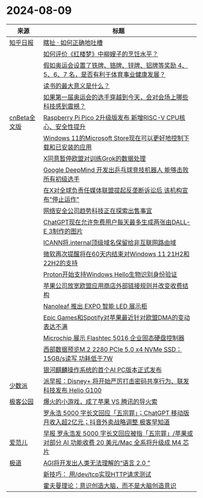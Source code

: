 ﻿# 2024-08-09

|来源|标题|
|---|---|
|[知乎日报](https://feedx.net/rss/zhihudaily.xml)|[瞎扯 · 如何正确地吐槽](https://daily.zhihu.com/story/9774467)|
||[如何评价《红楼梦》中柳嫂子的烹饪水平？](https://daily.zhihu.com/story/9774441)|
||[假如奥运会设置了铁牌、铬牌、锌牌、铝牌等奖励 4、5、6、7 名，是否有利于体育事业健康发展？](https://daily.zhihu.com/story/9774455)|
||[读书的最大意义是什么？](https://daily.zhihu.com/story/9774464)|
||[如果第一届奥运会的选手穿越到今天，会对会场上哪些科技感到震撼？](https://daily.zhihu.com/story/9774446)|
|[cnBeta全文版](http://feeds2.feedburner.com/cnbeta-full)|[Raspberry Pi Pico 2升级版发布 新增RISC-V CPU核心、安全性提升](https://m.cnbeta.com.tw/view/1441523.htm)|
||[Windows 11的Microsoft Store现在可以更好地控制下载和已安装的应用](https://m.cnbeta.com.tw/view/1441522.htm)|
||[X同意暂停欧盟对训练Grok的数据处理](https://m.cnbeta.com.tw/view/1441521.htm)|
||[Google DeepMind 开发出乒乓球竞技机器人 能够击败所有初级选手](https://m.cnbeta.com.tw/view/1441520.htm)|
||[在X对全球负责任媒体联盟提起反垄断诉讼后 该机构宣布"停止运作"](https://m.cnbeta.com.tw/view/1441519.htm)|
||[网络安全公司趋势科技正在探索出售事宜](https://m.cnbeta.com.tw/view/1441518.htm)|
||[ChatGPT现在允许免费用户每天最多生成两张由DALL-E 3制作的图片](https://m.cnbeta.com.tw/view/1441517.htm)|
||[ICANN将.internal顶级域名保留给非互联网路由域](https://m.cnbeta.com.tw/view/1441516.htm)|
||[微软再次提醒将在60天内结束对Windows 11 21H2和22H2的支持](https://m.cnbeta.com.tw/view/1441515.htm)|
||[Proton开始支持Windows Hello生物识别身份验证](https://m.cnbeta.com.tw/view/1441514.htm)|
||[苹果公司放宽欧盟应用商店外部链接规则并改变收费结构](https://m.cnbeta.com.tw/view/1441513.htm)|
||[Nanoleaf 推出 EXPO 智能 LED 展示柜](https://m.cnbeta.com.tw/view/1441512.htm)|
||[Epic Games和Spotify对苹果最近针对欧盟DMA的变动表达不满](https://m.cnbeta.com.tw/view/1441511.htm)|
||[Microchip 展示 Flashtec 5016 企业固态硬盘控制器](https://m.cnbeta.com.tw/view/1441510.htm)|
||[西部数据预览M.2 2280 PCIe 5.0 x4 NVMe SSD：15GB/s读写 功耗低于7W](https://m.cnbeta.com.tw/view/1441509.htm)|
||[银河麒麟操作系统的首个AI PC版本正式发布](https://m.cnbeta.com.tw/view/1441507.htm)|
|[少数派](https://sspai.com/feed)|[派早报：Disney+ 将开始严厉打击密码共享行为、联发科技发布 Helio G100](https://sspai.com/post/91308)|
|[极客公园](http://feeds.geekpark.net/)|[爆火的小游戏，成了苹果 VS 腾讯的导火索](http://www.geekpark.net/news/339077)|
||[罗永浩 5000 字长文回应「五宗罪」；ChatGPT 移动版月收入超2亿元；抖音外卖战略调整 极客早知道](http://www.geekpark.net/news/339075)|
|[爱范儿](https://www.ifanr.com/feed)|[早报 罗永浩发 5000 字长文回应被指「五宗罪」/苹果或对部分 AI 功能收费 20 美元/Mac 全系将升级成 M4 芯片](https://www.ifanr.com/1595389?utm_source=rss&utm_medium=rss&utm_campaign=)|
|[极道](https://www.jdon.com/jivejdon/rss)|[AGI将开发出人类无法理解的“语言 2.0 ”](https://www.jdon.com/74974.html)|
||[新技巧： 用/dev/tcp实现HTTP请求测试](https://www.jdon.com/74973.html)|
||[霍夫曼理论：意识创造大脑，而不是大脑创造意识](https://www.jdon.com/74972.html)|
